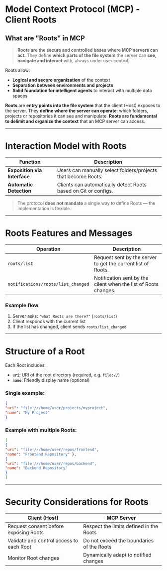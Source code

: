 
# **Model Context Protocol (MCP) - Client Roots**

## What are "Roots" in MCP

> **Roots are the secure and controlled bases where MCP servers can act.**
> They define **which parts of the file system** the server can **see, navigate and interact** with, always under user control.

Roots allow:

- **Logical and secure organization** of the context
- **Separation between environments and projects**
- **Solid foundation for intelligent agents** to interact with multiple data spaces

 **Roots** are **entry points into the file system** that the client (Host) exposes to the server. They **define where the server can operate**: which folders, projects or repositories it can see and manipulate. **Roots are fundamental to delimit and organize the context** that an MCP server can access.

---

# Interaction Model with Roots

| Function | Description |
|-------------------------|--------------------------------------------------------------------------|
| **Exposition via Interface** | Users can manually select folders/projects that become Roots. |
| **Automatic Detection** | Clients can automatically detect Roots based on Git or configs. |

> The protocol **does not mandate** a single way to define Roots — the implementation is flexible.

---

# Roots Features and Messages

| Operation | Description |
|------------------------------|-----------------------------------------------------------|
| `roots/list` | Request sent by the server to get the current list of Roots. |
| `notifications/roots/list_changed` | Notification sent by the client when the list of Roots changes. |

### Example flow
1. Server asks: `"what Roots are there?"` (`roots/list`)
2. Client responds with the current list
3. If the list has changed, client sends `roots/list_changed`

---

# Structure of a Root

Each Root includes:

- **`uri`**: URI of the root directory (required, e.g. `file://`)
- **`name`**: Friendly display name (optional)

### Single example:
```json
{
"uri": "file:///home/user/projects/myproject",
"name": "My Project"
}
```

### Example with multiple Roots:
```json
[
{
"uri": "file:///home/user/repos/frontend",
"name": "Frontend Repository" },
{
"uri": "file:///home/user/repos/backend",
"name": "Backend Repository"
}
]
```

---

# Security Considerations for Roots

| Client (Host) | MCP Server |
|----------------------------------------------------|-----------------------------------------------------|
| Request consent before exposing Roots | Respect the limits defined in the Roots |
| Validate and control access to each Root | Do not exceed the boundaries of the Roots |
| Monitor Root changes | Dynamically adapt to notified changes |


